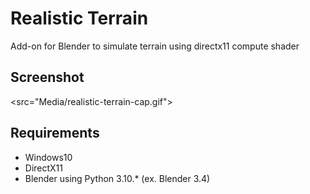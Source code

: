 # Realistic Terrain
Add-on for Blender to simulate terrain using directx11 compute shader

## Screenshot
<src="Media/realistic-terrain-cap.gif"></src>

## Requirements
- Windows10
- DirectX11
- Blender using Python 3.10.* (ex. Blender 3.4)
